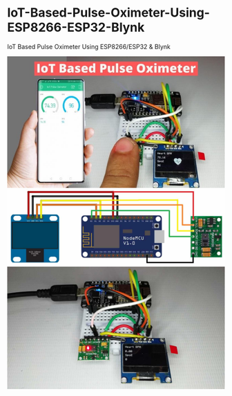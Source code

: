 # IoT-Based-Pulse-Oximeter-Using-ESP8266-ESP32-Blynk
IoT Based Pulse Oximeter Using ESP8266/ESP32 &amp; Blynk


![Pic](https://github.com/iskakfatoni/IoT-Based-Pulse-Oximeter-Using-ESP8266-ESP32-Blynk/blob/main/IoT-Based-Pulse-Oximeter-Using-ESP8266-Blynk-780x470.jpg)
![Pic](https://github.com/iskakfatoni/IoT-Based-Pulse-Oximeter-Using-ESP8266-ESP32-Blynk/blob/main/Circuit-Diagram-of-IoT-Based-Pulse-Oximeter-using-MAX30100-sensor.jpg)
![Pic](https://github.com/iskakfatoni/IoT-Based-Pulse-Oximeter-Using-ESP8266-ESP32-Blynk/blob/main/Interfacing-MAX30100-with-ESP8266-NodeMCU.jpg)
